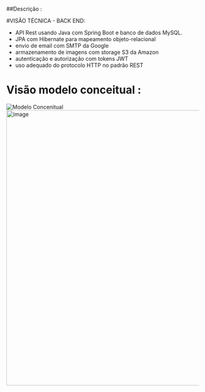 ##Descrição :

#VISÃO TÉCNICA - BACK END:

- API Rest usando Java com Spring Boot e banco de dados MySQL.
- JPA com Hibernate para mapeamento objeto-relacional
- envio de email com SMTP da Google
- armazenamento de imagens com storage S3 da Amazon
-  autenticação e autorização com tokens JWT
-  uso adequado do protocolo HTTP no padrão REST

  # Visão modelo conceitual :

![Modelo Concenitual](https://github.com/user-attachments/assets/07b5b33e-2b8f-407e-bcf5-4bafd9f12b1e)
  <img width="1343" height="718" alt="image" src="https://github.com/user-attachments/assets/07b5b33e-2b8f-407e-bcf5-4bafd9f12b1e" />



